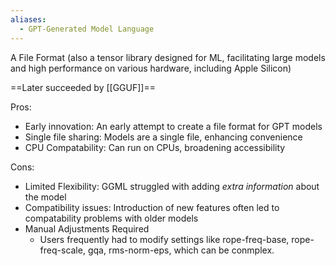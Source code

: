 ```yaml
---
aliases:
  - GPT-Generated Model Language
---
```

A File Format (also a tensor library designed for ML, facilitating large models and high performance on various hardware, including Apple Silicon)

==Later succeeded by [[GGUF]]==

Pros:
- Early innovation: An early attempt to create a file format for GPT models
- Single file sharing: Models are a single file, enhancing convenience
- CPU Compatability: Can run on CPUs, broadening accessibility

Cons:
- Limited Flexibility: GGML struggled with adding *extra information* about the model
- Compatibility issues: Introduction of new features often led to compatability problems with older models
- Manual Adjustments Required
	- Users frequently had to modify settings like rope-freq-base, rope-freq-scale, gqa, rms-norm-eps, which can be conmplex.